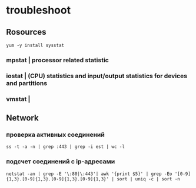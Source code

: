 troubleshoot
============
## Rosources

    yum -y install sysstat
    
###  mpstat  | processor related statistic
### iostat | (CPU) statistics and input/output statistics for devices and partitions
 ### vmstat | 


## Network

### проверка активных соединений

    ss -t -a -n | grep :443 | grep -i est | wc -l
    
### подсчет соединений с ip-адресами
    netstat -an | grep -E '\:80|\:443'| awk '{print $5}' | grep -Eo '[0-9]{1,3}.[0-9]{1,3}.[0-9]{1,3}.[0-9]{1,3}' | sort | uniq -c | sort -n